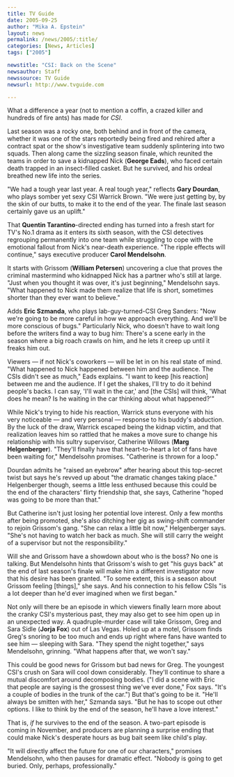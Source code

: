 ```yaml
---
title: TV Guide
date: 2005-09-25
author: "Mika A. Epstein"
layout: news
permalink: /news/2005/:title/
categories: [News, Articles]
tags: ["2005"]

newstitle: "CSI: Back on the Scene"
newsauthor: Staff  
newssource: TV Guide  
newsurl: http://www.tvguide.com  

---
```

What a difference a year (not to mention a coffin, a crazed killer and hundreds of fire ants) has made for *CSI*.

Last season was a rocky one, both behind and in front of the camera, whether it was one of the stars reportedly being fired and rehired after a contract spat or the show's investigative team suddenly splintering into two squads. Then along came the sizzling season finale, which reunited the teams in order to save a kidnapped Nick (**George Eads**), who faced certain death trapped in an insect-filled casket. But he survived, and his ordeal breathed new life into the series.

"We had a tough year last year. A real tough year," reflects **Gary Dourdan**, who plays somber yet sexy CSI Warrick Brown. "We were just getting by, by the skin of our butts, to make it to the end of the year. The finale last season certainly gave us an uplift."

That **Quentin Tarantino**-directed ending has turned into a fresh start for TV's No.1 drama as it enters its sixth season, with the CSI detectives regrouping permanently into one team while struggling to cope with the emotional fallout from Nick's near-death experience. "The ripple effects will continue," says executive producer **Carol Mendelsohn**.

It starts with Grissom (**William Petersen**) uncovering a clue that proves the criminal mastermind who kidnapped Nick has a partner who's still at large. "Just when you thought it was over, it's just beginning," Mendelsohn says. "What happened to Nick made them realize that life is short, sometimes shorter than they ever want to believe."

Adds **Eric Szmanda**, who plays lab-guy-turned-CSI Greg Sanders: "Now we're going to be more careful in how we approach everything. And we'll be more conscious of bugs." Particularly Nick, who doesn't have to wait long before the writers find a way to bug him: There's a scene early in the season where a big roach crawls on him, and he lets it creep up until it freaks him out.

Viewers &#8212; if not Nick's coworkers &#8212; will be let in on his real state of mind. "What happened to Nick happened between him and the audience. The CSIs didn't see as much," Eads explains. "I want to keep [his reaction] between me and the audience. If I get the shakes, I'll try to do it behind people's backs. I can say, 'I'll wait in the car,' and [the CSIs] will think, 'What does he mean? Is he waiting in the car thinking about what happened?'"

While Nick's trying to hide his reaction, Warrick stuns everyone with his very noticeable &#8212; and very personal &#8212; response to his buddy's abduction. By the luck of the draw, Warrick escaped being the kidnap victim, and that realization leaves him so rattled that he makes a move sure to change his relationship with his sultry supervisor, Catherine Willows (**Marg Helgenberger**). "They'll finally have that heart-to-heart a lot of fans have been waiting for," Mendelsohn promises. "Catherine is thrown for a loop."

Dourdan admits he "raised an eyebrow" after hearing about this top-secret twist but says he's revved up about "the dramatic changes taking place." Helgenberger though, seems a little less enthused because this could be the end of the characters' flirty friendship that, she says, Catherine "hoped was going to be more than that."

But Catherine isn't just losing her potential love interest. Only a few months after being promoted, she's also ditching her gig as swing-shift commander to rejoin Grissom's gang. "She can relax a little bit now," Helgenberger says. "She's not having to watch her back as much. She will still carry the weight of a supervisor but not the responsibility."

Will she and Grissom have a showdown about who is the boss? No one is talking. But Mendelsohn hints that Grissom's wish to get "his guys back" at the end of last season's finale will make him a different investigator now that his desire has been granted. "To some extent, this is a season about Grissom feeling [things]," she says. And his connection to his fellow CSIs "is a lot deeper than he'd ever imagined when we first began."

Not only will there be an episode in which viewers finally learn more about the cranky CSI's mysterious past, they may also get to see him open up in an unexpected way. A quadruple-murder case will take Grissom, Greg and Sara Sidle (**Jorja Fox**) out of Las Vegas. Holed up at a motel, Grissom finds Greg's snoring to be too much and ends up right where fans have wanted to see him &#8212; sleeping with Sara. "They spend the night together," says Mendelsohn, grinning. "What happens after that, we won't say."

This could be good news for Grissom but bad news for Greg. The youngest CSI's crush on Sara will cool down considerably. They'll continue to share a mutual discomfort around decomposing bodies. ("I did a scene with Eric that people are saying is the grossest thing we've ever done," Fox says. "It's a couple of bodies in the trunk of the car.") But that's going to be it. "He'll always be smitten with her," Szmanda says. "But he has to scope out other options. I like to think by the end of the season, he'll have a love interest."

That is, *if* he survives to the end of the season. A two-part episode is coming in November, and producers are planning a surprise ending that could make Nick's desperate hours as bug bait seem like child's play.

"It will directly affect the future for one of our characters," promises Mendelsohn, who then pauses for dramatic effect. "Nobody is going to get buried. Only, perhaps, professionally."

